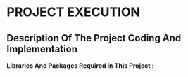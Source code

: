# PROJECT EXECUTION

## Description Of The Project Coding And Implementation

**Libraries And Packages Required In This Project :**
